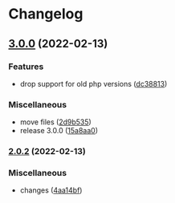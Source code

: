 # Changelog

## [3.0.0](https://www.github.com/coquer/ip-utils/compare/v2.0.3...v3.0.0) (2022-02-13)


### Features

* drop support for old php versions ([dc38813](https://www.github.com/coquer/ip-utils/commit/dc3881338a7d0de60748c6d3d0c09b8153b96539))


### Miscellaneous

* move files ([2d9b535](https://www.github.com/coquer/ip-utils/commit/2d9b5352a7adf465824a642ea1617af0fb8b3e82))
* release 3.0.0 ([15a8aa0](https://www.github.com/coquer/ip-utils/commit/15a8aa0e601e8a9ea1bee35eaa6ba200daa21e2f))

### [2.0.2](https://www.github.com/coquer/ip-utils/compare/v2.0.1...v2.0.2) (2022-02-13)


### Miscellaneous

* changes ([4aa14bf](https://www.github.com/coquer/ip-utils/commit/4aa14bfe9e8f1ece96295b0d47002f84bf64f156))
